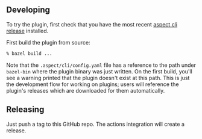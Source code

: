 ## Developing

To try the plugin, first check that you have the most recent [aspect cli release](https://github.com/aspect-build/aspect-cli/releases) installed.

First build the plugin from source:

```bash
% bazel build ...
```

Note that the `.aspect/cli/config.yaml` file has a reference to the path under `bazel-bin` where the plugin binary was just written.
On the first build, you'll see a warning printed that the plugin doesn't exist at this path.
This is just the development flow for working on plugins; users will reference the plugin's releases which are downloaded for them automatically.

## Releasing

Just push a tag to this GitHub repo.
The actions integration will create a release.
